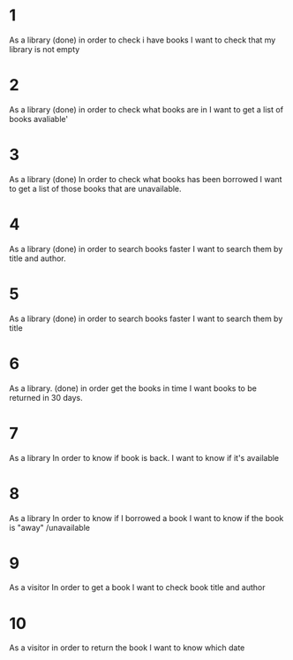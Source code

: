 # 1
As a library (done) 
in order to check i have books
I want to check that my library is not empty

# 2
As a library (done)
in order to check what books are in
I want to get a list of books avaliable'

# 3
As a library (done)
In order to check what books has been borrowed
I want to get a list of those books that are unavailable.

# 4
As a library (done)
in order to search books faster
I want to search them by title and author.

# 5
As a library (done)
in order to search books faster
I want to search them by title
 
# 6
As a library. (done)
in order get the books in time
I want books to be returned in 30 days.

# 7
As a library
In order to know if book is back.
I want to know if it's available

# 8
As a library
In order to know if I borrowed a book
I want to know if the book is "away" /unavailable

# 9
As a visitor
In order to get a book
I want to check book title and author

# 10
As a visitor
in order to return the book
I want to know which date